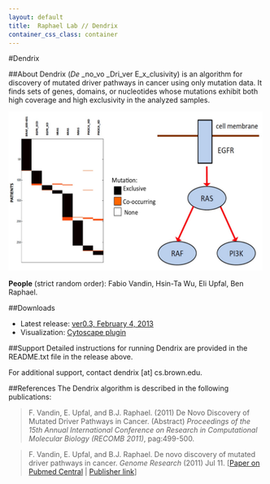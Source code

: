 ```yaml
---
layout: default
title:  Raphael Lab // Dendrix
container_css_class: container
---
```


#Dendrix

##About
Dendrix (_De_ _no_vo _Dri_ver E_x_clusivity) is an algorithm for discovery of mutated driver pathways in cancer using only mutation data. It finds sets of genes, domains, or nucleotides whose mutations exhibit both high coverage and high exclusivity in the analyzed samples. 

<img src="Dendrix.jpg" style="width: 500px"/>

**People** (strict random order): Fabio Vandin, Hsin-Ta Wu, Eli Upfal, Ben Raphael.

<a name="download"></a>
##Downloads

* Latest release: [ver0.3, February 4, 2013](http://compbio-research.cs.brown.edu/software/Dendrix/Dendrix_v0.3.zip)
* Visualization: [Cytoscape plugin](http://compbio-research.cs.brown.edu/software/HotNet/HotNetCytoscape.tar.gz)

##Support
Detailed instructions for running Dendrix are provided in the README.txt file in the release above.

For additional support, contact dendrix [at] cs.brown.edu.

<a name="reference"></a>
##References
The Dendrix algorithm is described in the following publications:

>F. Vandin, E. Upfal, and B.J. Raphael. (2011)
>De Novo Discovery of Mutated Driver Pathways in Cancer. (Abstract)
>*Proceedings of the 15th Annual International Conference on Research in Computational Molecular Biology (RECOMB 2011)*, pag:499-500.

>F. Vandin, E. Upfal, and B.J. Raphael.
>De novo discovery of mutated driver pathways in cancer.
>*Genome Research* (2011) Jul 11. [[Paper on Pubmed Central](http://www.ncbi.nlm.nih.gov/pmc/articles/PMC3266044/) | [Publisher link](http://dx.doi.org/10.1101/gr.120477.111)]